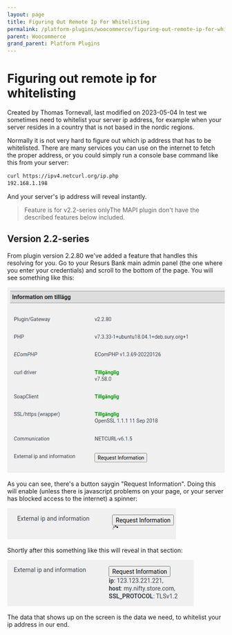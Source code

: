```yaml
---
layout: page
title: Figuring Out Remote Ip For Whitelisting
permalink: /platform-plugins/woocommerce/figuring-out-remote-ip-for-whitelisting/
parent: Woocommerce
grand_parent: Platform Plugins
---
```




# Figuring out remote ip for whitelisting 
Created by Thomas Tornevall, last modified on 2023-05-04
In test we sometimes need to whitelist your server ip address, for
example when your server resides in a country that is not based in the
nordic regions.

Normally it is not very hard to figure out which ip address that has to
be whitelisted. There are many services you can use on the internet to
fetch the proper address, or you could simply run a console base command
like this from your server:

```xml
curl https://ipv4.netcurl.org/ip.php
192.168.1.198
```
And your server's ip address will reveal instantly.

> Feature is for v2.2-series onlyThe MAPI plugin don't have the
> described features below included.

## Version 2.2-series
From plugin version 2.2.80 we've added a feature that handles this
resolving for you. Go to your Resurs Bank main admin panel (the one
where you enter your credentials) and scroll to the bottom of the page.
You will see something like this:

![](../../../attachments/71794705/71794702.png)

As you can see, there's a button saygin "Request Information". Doing
this will enable (unless there is javascript problems on your page, or
your server has blocked access to the internet) a spinner:

![](../../../attachments/71794705/71794703.png)

Shortly after this something like this will reveal in that section:

![](../../../attachments/71794705/71794704.png)

The data that shows up on the screen is the data we need, to whitelist
your ip address in our end.

